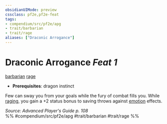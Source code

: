 ```yaml
---
obsidianUIMode: preview
cssclass: pf2e,pf2e-feat
tags:
- compendium/src/pf2e/apg
- trait/barbarian
- trait/rage
aliases: ["Draconic Arrogance"]
---
```

# Draconic Arrogance  *Feat 1*  
[barbarian](Reference/Rules/Traits/barbarian.md "Barbarian Class Trait")  [rage](Reference/Rules/Traits/rage.md "Rage Combat Trait")  

- **Prerequisites**: dragon instinct

Few can sway you from your goals while the fury of combat fills you. While [raging](Reference/Rules/Actions/rage.md), you gain a +2 status bonus to saving throws against [emotion](emotion.md "Emotion Effect Trait") effects.

*Source: Advanced Player's Guide p. 108*  
%% #compendium/src/pf2e/apg #trait/barbarian #trait/rage %%